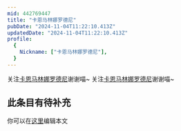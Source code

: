 ```yaml
---
mid: 442769447
title: "卡恩马林娜罗德尼"
pubDate: "2024-11-04T11:22:10.413Z"
updatedDate: "2024-11-04T11:22:10.413Z"
profile:
  {
    Nickname: ["卡恩马林娜罗德尼"],
  }
---
```


关注[卡恩马林娜罗德尼](https://space.bilibili.com/442769447)谢谢喵~ 关注[卡恩马林娜罗德尼](https://space.bilibili.com/442769447)谢谢喵~

## 此条目有待补充
你可以在[这里](https://github.com/Yuhanawa/VTuber.ICU/edit/master/src/content/v/卡恩马林娜罗德尼/index.md)编辑本文
